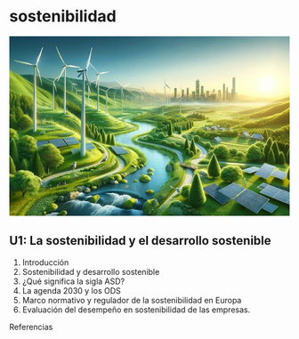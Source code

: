 # sostenibilidad
![sostenibilidad](img/sostenibilidad.png)
## U1: La sostenibilidad y el desarrollo sostenible

1. Introducción
2. Sostenibilidad y desarrollo sostenible
3. ¿Qué significa la sigla ASD?
4. La agenda 2030 y los ODS
5. Marco normativo y regulador de la sostenibilidad en Europa
6. Evaluación del desempeño en sostenibilidad de las empresas.

Referencias

